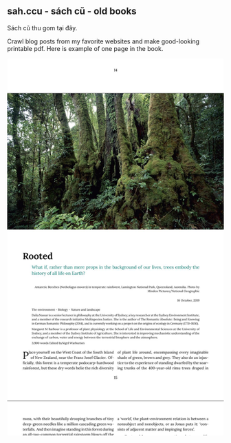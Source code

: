 ## sah.ccu - sách cũ - old books

Sách cũ thu gom tại đây.

Crawl blog posts from my favorite websites and make good-looking printable pdf.
Here is example of one page in the book.

![example of one page](./2020-04-07_09-52-55.jpg)

